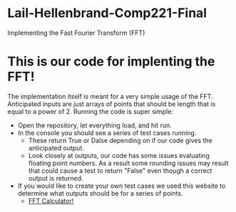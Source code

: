 # Lail-Hellenbrand-Comp221-Final
Implementing the Fast Fourier Transform (FFT)

# This is our code for implenting the FFT!
The implementation itself is meant for a very simple usage of the FFT. Anticipated inputs are just arrays of points that should be length that is equal to a power of 2. 
 Running the code is super simple: 
  * Open the repository, let everything load, and hit run.
  * In the console you should see a series of test cases running. 
    * These return True or Dalse depending on if our code gives the anticipated output. 
    * Look closely at outputs, our code has some issues evaluating floating point numbers. As a result some rounding issues may result that could cause a test to return "False" even though a correct output is returned. 
* If you would like to create your own test cases we used this website to determine what outputs should be for a series of points. 
    <!-- * [FFT Calculator!](https://tonysader.github.io/FFT_Calculator/){target="_blank"} -->
    * <a href="https://tonysader.github.io/FFT_Calculator/" target="_blank">FFT Calculator!</a>